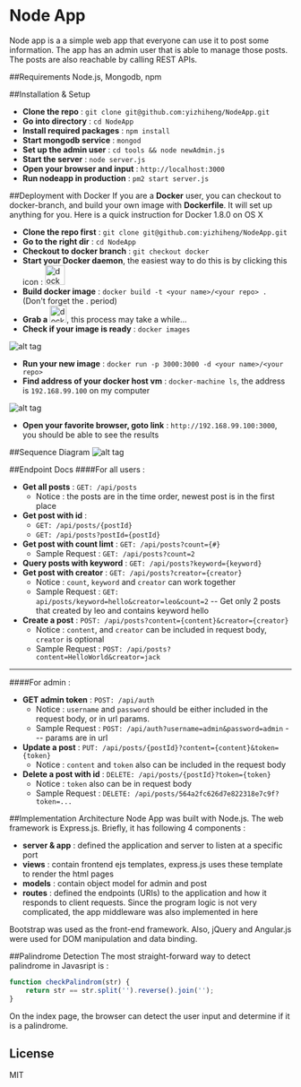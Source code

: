 # Node App
Node app is a a simple web app that everyone can use it to post some information. The app has an admin user that is able to manage those posts. The posts are also reachable by calling REST APIs.

##Requirements
Node.js, Mongodb, npm

##Installation & Setup
- **Clone the repo** :  `git clone git@github.com:yizhiheng/NodeApp.git`
- **Go into directory** : `cd NodeApp`
- **Install required packages** : `npm install`
- **Start mongodb service** : `mongod`
- **Set up the admin user** : `cd tools && node newAdmin.js`
- **Start the server** : `node server.js`
- **Open your browser and input** : `http://localhost:3000`
- **Run nodeapp in production** : `pm2 start server.js`

##Deployment with Docker
If you are a **Docker** user, you can checkout to docker-branch, and build your own image with **Dockerfile**. It will set up anything for you. Here is a quick instruction for Docker 1.8.0 on OS X
- **Clone the repo first** :  `git clone git@github.com:yizhiheng/NodeApp.git`
- **Go to the right dir** : `cd NodeApp`
- **Checkout to docker branch** : `git checkout docker`
- **Start your Docker daemon**, the easiest way to do this is by clicking this icon : <img src="http://img.informer.com/icons_mac/png/128/321/321309.png" alt="docker icon" width="35px" height="35px">
- **Build docker image** : `docker build -t <your name>/<your repo> .` (Don't forget the . period)
- **Grab a** <img src="http://www.cliparthut.com/clip-arts/965/coffee-cup-clip-art-965206.png" alt="docker icon" width="30px" height="30px">, this process may take a while...
- **Check if your image is ready** : `docker images`

![alt tag](https://raw.github.com/yizhiheng/NodeApp/master/screenshots/dockerimage.png)
- **Run your new image** : `docker run -p 3000:3000 -d <your name>/<your repo>`
- **Find address of your docker host vm** : `docker-machine ls`, the address is `192.168.99.100` on my computer

![alt tag](https://raw.github.com/yizhiheng/NodeApp/master/screenshots/dockermachine.png)
- **Open your favorite browser, goto link** : `http://192.168.99.100:3000`, you should be able to see the results

##Sequence Diagram
![alt tag](https://raw.github.com/yizhiheng/NodeApp/master/screenshots/SequenceDiagram.png)

##Endpoint Docs
####For all users : 
- **Get all posts** : `GET: /api/posts`
	- Notice : the posts are in the time order, newest post is in the first place
- **Get post with id** : 
	- `GET: /api/posts/{postId}`
	- `GET: /api/posts?postId={postId}`
- **Get post with count limt** : `GET: /api/posts?count={#}`
	- Sample Request : `GET: /api/posts?count=2`
- **Query posts with keyword** : `GET: /api/posts?keyword={keyword}`
- **Get post with creator** : `GET: /api/posts?creator={creator}`
	- Notice : `count`, `keyword` and `creator` can work together
	- Sample Request : `GET: api/posts/keyword=hello&creator=leo&count=2` -- Get only 2 posts that created by leo and contains keyword hello
- **Create a post** : `POST: /api/posts?content={content}&creator={creator}`
	- Notice : `content`, and `creator` can be included in request body, `creator` is optional
	- Sample Request : `POST: /api/posts?content=HelloWorld&creator=jack`

---
####For admin : 
- **GET admin token** : `POST: /api/auth`
	- Notice : `username` and `password` should be either included in the request body, or in url params.
	- Sample Request : `POST: /api/auth?username=admin&password=admin` --- params are in url
- **Update a post** : `PUT: /api/posts/{postId}?content={content}&token={token}`
	- Notice : `content` and `token` also can be included in the request body
- **Delete a post with id** : `DELETE: /api/posts/{postId}?token={token}`
	- Notice : `token` also can be in request body
	- Sample Request : `DELETE: /api/posts/564a2fc626d7e822318e7c9f?token=...`


##Implementation Architecture
Node App was built with Node.js. The web framework is Express.js. Briefly, it has following 4 components : 
- **server & app** : defined the application and server to listen at a specific port
- **views** : contain frontend ejs templates, express.js uses these template to render the html pages
- **models** : contain object model for admin and post
- **routes** : defined the endpoints (URIs) to the application and how it responds to client requests. Since the program logic is not very complicated, the app middleware was also implemented in here

Bootstrap was used as the front-end framework. Also, jQuery and Angular.js were used for DOM manipulation and data binding.

##Palindrome Detection
The most straight-forward way to detect palindrome in Javasript is : 
```javascript
function checkPalindrom(str) {
	return str == str.split('').reverse().join('');
}
```
On the index page, the browser can detect the user input and determine if it is a palindrome. 

## License

MIT
